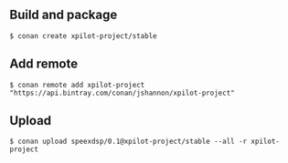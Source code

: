 ## Build and package

    $ conan create xpilot-project/stable
    
## Add remote

    $ conan remote add xpilot-project "https://api.bintray.com/conan/jshannon/xpilot-project"
    
## Upload

    $ conan upload speexdsp/0.1@xpilot-project/stable --all -r xpilot-project